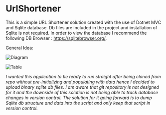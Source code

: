 # UrlShortener

This is a simple URL Shortener solution created with the use of Dotnet MVC and Sqlite database. Db files are included in the project and installation of Sqlite is not required. In order to view the database I recommend the following DB Browser : https://sqlitebrowser.org/. 

General Idea:

![Diagram](images/diagram.PNG)

![Table](images/table.PNG)

*I wanted this application to be ready to run straight after being cloned from repo without pre-initializing and populating with data hence I decided to upload binary sqlite db files. I am aware that git repository is not designed for it and the downside of this solution is not being able to track database changes in version control. The solution for it going forward is to dump Sqlite db structure and data into the script and only keep that script in version control.*
